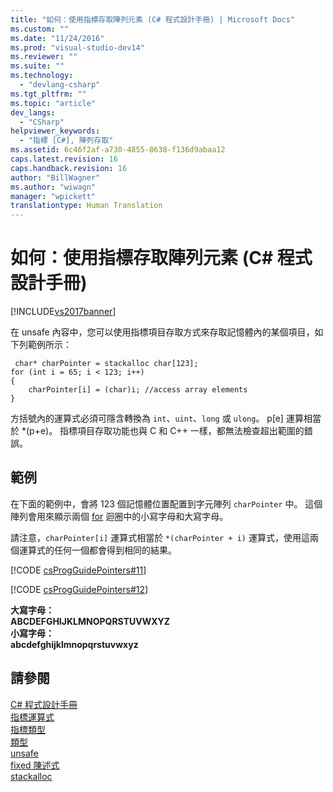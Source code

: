 ```yaml
---
title: "如何：使用指標存取陣列元素 (C# 程式設計手冊) | Microsoft Docs"
ms.custom: ""
ms.date: "11/24/2016"
ms.prod: "visual-studio-dev14"
ms.reviewer: ""
ms.suite: ""
ms.technology: 
  - "devlang-csharp"
ms.tgt_pltfrm: ""
ms.topic: "article"
dev_langs: 
  - "CSharp"
helpviewer_keywords: 
  - "指標 [C#], 陣列存取"
ms.assetid: 6c46f2af-a730-4855-8638-f136d9abaa12
caps.latest.revision: 16
caps.handback.revision: 16
author: "BillWagner"
ms.author: "wiwagn"
manager: "wpickett"
translationtype: Human Translation
---
```

# 如何：使用指標存取陣列元素 (C# 程式設計手冊)
[!INCLUDE[vs2017banner](../../../csharp/includes/vs2017banner.md)]

在 unsafe 內容中，您可以使用指標項目存取方式來存取記憶體內的某個項目，如下列範例所示：  
  
```  
 char* charPointer = stackalloc char[123];  
for (int i = 65; i < 123; i++)  
{  
    charPointer[i] = (char)i; //access array elements  
}  
```  
  
 方括號內的運算式必須可隱含轉換為 `int`、`uint`、`long` 或 `ulong`。  p\[e\] 運算相當於 \*\(p\+e\)。  指標項目存取功能也與 C 和 C\+\+ 一樣，都無法檢查超出範圍的錯誤。  
  
## 範例  
 在下面的範例中，會將 123 個記憶體位置配置到字元陣列 `charPointer` 中。  這個陣列會用來顯示兩個 [for](../../../csharp/language-reference/keywords/for.md) 迴圈中的小寫字母和大寫字母。  
  
 請注意，`charPointer[i]` 運算式相當於 `*(charPointer + i)` 運算式，使用這兩個運算式的任何一個都會得到相同的結果。  
  
 [!CODE [csProgGuidePointers#11](../CodeSnippet/VS_Snippets_VBCSharp/csProgGuidePointers#11)]  
  
 [!CODE [csProgGuidePointers#12](../CodeSnippet/VS_Snippets_VBCSharp/csProgGuidePointers#12)]  
  
  **大寫字母：**  
**ABCDEFGHIJKLMNOPQRSTUVWXYZ**  
**小寫字母：**  
**abcdefghijklmnopqrstuvwxyz**   
## 請參閱  
 [C\# 程式設計手冊](../../../csharp/programming-guide/index.md)   
 [指標運算式](../../../csharp/programming-guide/unsafe-code-pointers/pointer-expressions.md)   
 [指標類型](../../../csharp/programming-guide/unsafe-code-pointers/pointer-types.md)   
 [類型](../../../csharp/language-reference/keywords/types.md)   
 [unsafe](../../../csharp/language-reference/keywords/unsafe.md)   
 [fixed 陳述式](../../../csharp/language-reference/keywords/fixed-statement.md)   
 [stackalloc](../../../csharp/language-reference/keywords/stackalloc.md)